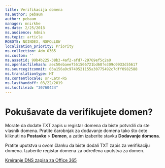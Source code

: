 ```yaml
---
title: Verifikacija domena
ms.author: pebaum
author: pebaum
manager: mnirkhe
ms.date: 2/25/2018
ms.audience: Admin
ms.topic: article
ROBOTS: NOINDEX, NOFOLLOW
localization_priority: Priority
ms.collection: Adm_O365
ms.custom: ''
ms.assetid: 99b4b225-38b3-4af2-afd7-29769ef5c2a0
ms.openlocfilehash: aec50ebaee7561566721bd68fe309c0933d55617
ms.sourcegitcommit: 03a156a9c9740521155a30775492c7dff0982588
ms.translationtype: HT
ms.contentlocale: sr-Latn-RS
ms.lasthandoff: 03/22/2019
ms.locfileid: "30760424"
---
```

# <a name="trying-to-verify-your-domain"></a>Pokušavate da verifikujete domen?

Morate da dodate TXT zapis u registar domena da biste potvrdili da ste vlasnik domena. Pratite čarobnjak za dodavanje domena tako što ćete kliknuti na **Postavke** \> **Domen**, a zatim izaberite stavku **Dodavanje domena**. 
  
Pratite uputstva u ovom članku da biste dodali TXT zapis za verifikaciju domena. Izaberite registar domena za određena uputstva za domen.
  
[Kreiranje DNS zapisa za Office 365](https://support.office.com/article/Create-DNS-records-for-Office-365-when-you-manage-your-DNS-records-B0F3FDCA-8A80-4E8E-9EF3-61E8A2A9AB23.aspx)
  

